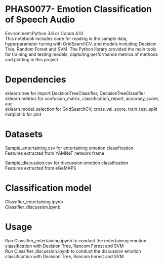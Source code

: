 # PHAS0077- Emotion Classification of Speech Audio

Environment:Python 3.6 or Conda 4.10  
This notebook includes code for reading in the sample data, hyperparameter tuning with GridSearchCV, and models including Decision Tree, Random Forest and SVM. The Python library provided the main tools for training and testing models, capturing performance metrics of methods and plotting in this project.


# Dependencies
sklearn.tree for import DecisionTreeClassifier, DecisionTreeClassifier
sklearn.metrics for confusion_matrix, classification_report, accuracy_score, auc  
sklearn.model_selection for GridSearchCV, cross_val_score, train_test_split
matplotlib for plot 

# Datasets
Sample_entertaining.csv for entertaining emotion classification  
Features extracted from YAMNeT network frame  


Sample_discussion.csv for discussion emotion classification  
Features extracted from eGeMAPS

# Classification model
Classifier_entertaining.ipynb  
Classifier_discussion.ipynb

# Usage
Run Classifier_entertaining.ipynb to conduct the entertaining emotion classification with Decision Tree, Rancom Forest and SVM  
Run Classifier_discussion.ipynb to conduct the discussion emotion classification with Decision Tree, Rancom Forest and SVM

